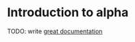 # Introduction to alpha

TODO: write [great documentation](http://jacobian.org/writing/what-to-write/)
